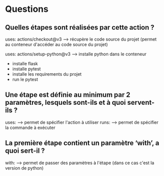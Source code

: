 # Questions

## Quelles étapes sont réalisées par cette action ?

uses: actions/checkout@v3 --> récupère le code source du projet (permet au conteneur d'accéder au code source du projet)

uses: actions/setup-python@v3 --> installe python dans le conteneur

- installe flask
- installe pytest
- installe les requirements du projet
- run le pytest

## Une étape est définie au minimum par 2 paramètres, lesquels sont-ils et à quoi servent-ils ?

uses: --> permet de spécifier l'action à utiliser
runs: --> permet de spécifier la commande à exécuter

## La première étape contient un paramètre ‘with’, a quoi sert-il ?

with: --> permet de passer des paramètres à l'étape (dans ce cas c'est la version de python)
